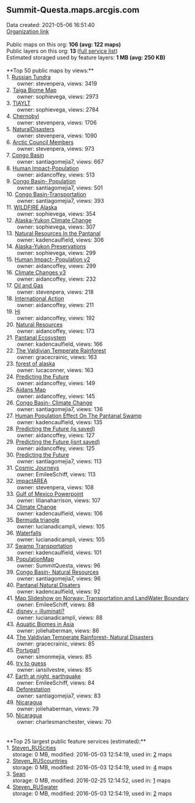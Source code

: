 <h2>Summit-Questa.maps.arcgis.com</h2> Data created: 2021-05-06 16:51:40 <br /><a target='new' href='https://Summit-Questa.maps.arcgis.com'>Organization link</a><br /><br />Public maps on this org: <b>106 (avg: 122 maps)</b><br />Public layers on this org: <b>13 </b>(<a target='new' href='https://services.arcgis.com/pnLeuADCwWVKqO0f/ArcGIS/rest/services'>full service list</a>)<br />Estimated storaged used by feature layers: <b>1 MB (avg: 250 KB)</b><br /><br />**Top 50 public maps by views:**<br />  1. <a target='new' href='https://www.arcgis.com/home/item.html?id=9c38a8c93af24f40a32b0b48e0da151d'>Russian Tundra</a> <br />  &nbsp;&nbsp;&nbsp;&nbsp; &nbsp;&nbsp;owner: stevenpera, views: 3419<br />  2. <a target='new' href='https://www.arcgis.com/home/item.html?id=ade50d2726f049818d5627edfeab8b1c'>Taiga Biome Map</a> <br />  &nbsp;&nbsp;&nbsp;&nbsp; &nbsp;&nbsp;owner: sophievega, views: 2973<br />  3. <a target='new' href='https://www.arcgis.com/home/item.html?id=d25bf1eb2fc74c878ad8cabd697bbb97'>TIAYLT</a> <br />  &nbsp;&nbsp;&nbsp;&nbsp; &nbsp;&nbsp;owner: sophievega, views: 2784<br />  4. <a target='new' href='https://www.arcgis.com/home/item.html?id=eaf0c2d76b434fefaa0de3487126eac8'>Chernobyl</a> <br />  &nbsp;&nbsp;&nbsp;&nbsp; &nbsp;&nbsp;owner: stevenpera, views: 1706<br />  5. <a target='new' href='https://www.arcgis.com/home/item.html?id=10aa2953b7574807a0910b6ec3e6950a'>NaturalDisasters</a> <br />  &nbsp;&nbsp;&nbsp;&nbsp; &nbsp;&nbsp;owner: stevenpera, views: 1090<br />  6. <a target='new' href='https://www.arcgis.com/home/item.html?id=9ce627adbce647de83c764b8b6f56935'>Arctic Council Members</a> <br />  &nbsp;&nbsp;&nbsp;&nbsp; &nbsp;&nbsp;owner: stevenpera, views: 973<br />  7. <a target='new' href='https://www.arcgis.com/home/item.html?id=582becbaa8fc4734b83422b2e91a591f'>Congo Basin</a> <br />  &nbsp;&nbsp;&nbsp;&nbsp; &nbsp;&nbsp;owner: santiagomejia7, views: 667<br />  8. <a target='new' href='https://www.arcgis.com/home/item.html?id=f3eb3fea0aba42168929dfce25c85a10'>Human Impact-Population</a> <br />  &nbsp;&nbsp;&nbsp;&nbsp; &nbsp;&nbsp;owner: aidancoffey, views: 513<br />  9. <a target='new' href='https://www.arcgis.com/home/item.html?id=bd8686bf975942558e2da1c889978c1c'>Congo Basin- Population</a> <br />  &nbsp;&nbsp;&nbsp;&nbsp; &nbsp;&nbsp;owner: santiagomejia7, views: 501<br />  10. <a target='new' href='https://www.arcgis.com/home/item.html?id=bf09f11fa06540dc81a94b85cd8f074b'>Congo Basin-Transportation</a> <br />  &nbsp;&nbsp;&nbsp;&nbsp; &nbsp;&nbsp;owner: santiagomejia7, views: 393<br />  11. <a target='new' href='https://www.arcgis.com/home/item.html?id=f963d4a72d4f4a9aba8e584682b682ef'>WILDFIRE Alaska</a> <br />  &nbsp;&nbsp;&nbsp;&nbsp; &nbsp;&nbsp;owner: sophievega, views: 354<br />  12. <a target='new' href='https://www.arcgis.com/home/item.html?id=d78bae05cfe94a24a72d6a75a4f26bff'>Alaska-Yukon Climate Change</a> <br />  &nbsp;&nbsp;&nbsp;&nbsp; &nbsp;&nbsp;owner: sophievega, views: 307<br />  13. <a target='new' href='https://www.arcgis.com/home/item.html?id=4b7e98b80b974947abc46388cfa0c679'>Natural Resources In the Pantanal</a> <br />  &nbsp;&nbsp;&nbsp;&nbsp; &nbsp;&nbsp;owner: kadencaulfield, views: 306<br />  14. <a target='new' href='https://www.arcgis.com/home/item.html?id=d24160be7ed342ecbc77f13b27517ce6'>Alaska-Yukon Preservations</a> <br />  &nbsp;&nbsp;&nbsp;&nbsp; &nbsp;&nbsp;owner: sophievega, views: 299<br />  15. <a target='new' href='https://www.arcgis.com/home/item.html?id=ea8208b6584f417aa91ecfd119b57b3d'>Human Impact- Population v2</a> <br />  &nbsp;&nbsp;&nbsp;&nbsp; &nbsp;&nbsp;owner: aidancoffey, views: 299<br />  16. <a target='new' href='https://www.arcgis.com/home/item.html?id=4536d1df6d7f459ea97f2f7b1b8057ed'>Climate Changes v3</a> <br />  &nbsp;&nbsp;&nbsp;&nbsp; &nbsp;&nbsp;owner: aidancoffey, views: 232<br />  17. <a target='new' href='https://www.arcgis.com/home/item.html?id=87a3f797cef94fc5a3cf135c022b3f1e'>Oil and Gas</a> <br />  &nbsp;&nbsp;&nbsp;&nbsp; &nbsp;&nbsp;owner: stevenpera, views: 218<br />  18. <a target='new' href='https://www.arcgis.com/home/item.html?id=5340ffe8c2444adebf9838327be9912a'>International Action</a> <br />  &nbsp;&nbsp;&nbsp;&nbsp; &nbsp;&nbsp;owner: aidancoffey, views: 211<br />  19. <a target='new' href='https://www.arcgis.com/home/item.html?id=28a36c39fe2b42bdab4937959abcf7f3'>Hi</a> <br />  &nbsp;&nbsp;&nbsp;&nbsp; &nbsp;&nbsp;owner: aidancoffey, views: 192<br />  20. <a target='new' href='https://www.arcgis.com/home/item.html?id=dd381f1542d04500be5e88f58540ebf1'>Natural Resources</a> <br />  &nbsp;&nbsp;&nbsp;&nbsp; &nbsp;&nbsp;owner: aidancoffey, views: 173<br />  21. <a target='new' href='https://www.arcgis.com/home/item.html?id=0d669724f4f94f3995ec13461c68ce4a'>Pantanal Ecosystem</a> <br />  &nbsp;&nbsp;&nbsp;&nbsp; &nbsp;&nbsp;owner: kadencaulfield, views: 166<br />  22. <a target='new' href='https://www.arcgis.com/home/item.html?id=88364a5f6ac146759de2a9d71f686547'>The Valdivian Temperate Rainforest</a> <br />  &nbsp;&nbsp;&nbsp;&nbsp; &nbsp;&nbsp;owner: gracecrainic, views: 163<br />  23. <a target='new' href='https://www.arcgis.com/home/item.html?id=54e0f5a8cd73429bafaf1faa94292c74'>forest of alaska</a> <br />  &nbsp;&nbsp;&nbsp;&nbsp; &nbsp;&nbsp;owner: lucaconner, views: 163<br />  24. <a target='new' href='https://www.arcgis.com/home/item.html?id=e6ee90071f2b4ca1a9f22b691935e4dc'>Predicting the Future</a> <br />  &nbsp;&nbsp;&nbsp;&nbsp; &nbsp;&nbsp;owner: aidancoffey, views: 149<br />  25. <a target='new' href='https://www.arcgis.com/home/item.html?id=b42b26fbbcf14d499a6e5a30637ec832'>Aidans Map</a> <br />  &nbsp;&nbsp;&nbsp;&nbsp; &nbsp;&nbsp;owner: aidancoffey, views: 145<br />  26. <a target='new' href='https://www.arcgis.com/home/item.html?id=2d637f007efb41ca977b84affb1b9581'>Congo Basin- Climate Change</a> <br />  &nbsp;&nbsp;&nbsp;&nbsp; &nbsp;&nbsp;owner: santiagomejia7, views: 136<br />  27. <a target='new' href='https://www.arcgis.com/home/item.html?id=16ceb487d7eb41d0937bbe3992ae9d88'>Human Population Effect On The Pantanal Swamp</a> <br />  &nbsp;&nbsp;&nbsp;&nbsp; &nbsp;&nbsp;owner: kadencaulfield, views: 135<br />  28. <a target='new' href='https://www.arcgis.com/home/item.html?id=fb39ea3ce2b542b1ace6f5ef6ed97f39'>Predicting the Future (is saved)</a> <br />  &nbsp;&nbsp;&nbsp;&nbsp; &nbsp;&nbsp;owner: aidancoffey, views: 127<br />  29. <a target='new' href='https://www.arcgis.com/home/item.html?id=0a4feff4473749db84c50c61728cc98a'>Predicting the Future (isnt saved)</a> <br />  &nbsp;&nbsp;&nbsp;&nbsp; &nbsp;&nbsp;owner: aidancoffey, views: 125<br />  30. <a target='new' href='https://www.arcgis.com/home/item.html?id=6580286320cc43ef900a95182387061b'>Predicting the Future</a> <br />  &nbsp;&nbsp;&nbsp;&nbsp; &nbsp;&nbsp;owner: santiagomejia7, views: 113<br />  31. <a target='new' href='https://www.arcgis.com/home/item.html?id=c1bd29eaee7b4f6ea198a896784ed6f7'>Cosmic Journeys</a> <br />  &nbsp;&nbsp;&nbsp;&nbsp; &nbsp;&nbsp;owner: EmileeSchiff, views: 113<br />  32. <a target='new' href='https://www.arcgis.com/home/item.html?id=7e501c0bf56e4fafbc30372b9fa74a93'>impactAREA</a> <br />  &nbsp;&nbsp;&nbsp;&nbsp; &nbsp;&nbsp;owner: stevenpera, views: 108<br />  33. <a target='new' href='https://www.arcgis.com/home/item.html?id=1f7eea02add4408796633efbb6ea5a63'>Gulf of Mexico Powerpoint</a> <br />  &nbsp;&nbsp;&nbsp;&nbsp; &nbsp;&nbsp;owner: lilianaharrison, views: 107<br />  34. <a target='new' href='https://www.arcgis.com/home/item.html?id=7007364bc7294095af5fc6b9763d3345'>Climate Change</a> <br />  &nbsp;&nbsp;&nbsp;&nbsp; &nbsp;&nbsp;owner: kadencaulfield, views: 106<br />  35. <a target='new' href='https://www.arcgis.com/home/item.html?id=871c9d3d26ba457283b89e7282ecd243'>Bermuda triangle</a> <br />  &nbsp;&nbsp;&nbsp;&nbsp; &nbsp;&nbsp;owner: lucianadicampli, views: 105<br />  36. <a target='new' href='https://www.arcgis.com/home/item.html?id=a4784353ccda46cd8922848c0e737509'>Waterfalls</a> <br />  &nbsp;&nbsp;&nbsp;&nbsp; &nbsp;&nbsp;owner: lucianadicampli, views: 105<br />  37. <a target='new' href='https://www.arcgis.com/home/item.html?id=378938e879074a48bb08e4d61d3cd64d'>Swamp Transportation</a> <br />  &nbsp;&nbsp;&nbsp;&nbsp; &nbsp;&nbsp;owner: kadencaulfield, views: 101<br />  38. <a target='new' href='https://www.arcgis.com/home/item.html?id=69f3c161fd0845479e58a16ba3d09eb4'>PopulationMap</a> <br />  &nbsp;&nbsp;&nbsp;&nbsp; &nbsp;&nbsp;owner: SummitQuesta, views: 96<br />  39. <a target='new' href='https://www.arcgis.com/home/item.html?id=5cde76b913fe4a039ae05b039a54ac52'>Congo Basin- Natural Resources</a> <br />  &nbsp;&nbsp;&nbsp;&nbsp; &nbsp;&nbsp;owner: santiagomejia7, views: 96<br />  40. <a target='new' href='https://www.arcgis.com/home/item.html?id=a33dbebad0c34b889061c7a5bba50718'>Pantanal Natural Disaters</a> <br />  &nbsp;&nbsp;&nbsp;&nbsp; &nbsp;&nbsp;owner: kadencaulfield, views: 92<br />  41. <a target='new' href='https://www.arcgis.com/home/item.html?id=27084eb76f3345ccb6c3b9b4a6fc3cfe'>Map Slideshow on Norway: Transportation and LandWater Boundary</a> <br />  &nbsp;&nbsp;&nbsp;&nbsp; &nbsp;&nbsp;owner: EmileeSchiff, views: 88<br />  42. <a target='new' href='https://www.arcgis.com/home/item.html?id=061a9402e8c84060a29722b437cfb1fa'>disney = illuminati?</a> <br />  &nbsp;&nbsp;&nbsp;&nbsp; &nbsp;&nbsp;owner: lucianadicampli, views: 88<br />  43. <a target='new' href='https://www.arcgis.com/home/item.html?id=b201739b1fc74fb79d97a6573c4b9657'>Aquatic Biomes in Asia</a> <br />  &nbsp;&nbsp;&nbsp;&nbsp; &nbsp;&nbsp;owner: joliehaberman, views: 86<br />  44. <a target='new' href='https://www.arcgis.com/home/item.html?id=a80b8262670749d7b2568f52a31425b1'>The Valdivian Temperate Rainforest- Natural Disasters</a> <br />  &nbsp;&nbsp;&nbsp;&nbsp; &nbsp;&nbsp;owner: gracecrainic, views: 85<br />  45. <a target='new' href='https://www.arcgis.com/home/item.html?id=2238791dee784037860f568e5864b93d'>Portugal1</a> <br />  &nbsp;&nbsp;&nbsp;&nbsp; &nbsp;&nbsp;owner: simonmejia, views: 85<br />  46. <a target='new' href='https://www.arcgis.com/home/item.html?id=cbb356e5f7084459ba31eee0129033f9'>try to guess</a> <br />  &nbsp;&nbsp;&nbsp;&nbsp; &nbsp;&nbsp;owner: iansilvestre, views: 85<br />  47. <a target='new' href='https://www.arcgis.com/home/item.html?id=3451ae6135174368bf7c10341e93ce66'>Earth at night, earthquake</a> <br />  &nbsp;&nbsp;&nbsp;&nbsp; &nbsp;&nbsp;owner: EmileeSchiff, views: 84<br />  48. <a target='new' href='https://www.arcgis.com/home/item.html?id=ac47a93f574b4ae2873c6af57b176821'>Deforestation</a> <br />  &nbsp;&nbsp;&nbsp;&nbsp; &nbsp;&nbsp;owner: santiagomejia7, views: 83<br />  49. <a target='new' href='https://www.arcgis.com/home/item.html?id=52deb0d1be444a51983f8360111ce855'>Nicaragua</a> <br />  &nbsp;&nbsp;&nbsp;&nbsp; &nbsp;&nbsp;owner: joliehaberman, views: 79<br />  50. <a target='new' href='https://www.arcgis.com/home/item.html?id=8b205d5ab11e4ca7a144a480b2d67f71'>Nicaragua</a> <br />  &nbsp;&nbsp;&nbsp;&nbsp; &nbsp;&nbsp;owner: charlesmanchester, views: 70<br /><br /><br />**Top 25 largest public feature services (estimated):**<br /> 1. <a target='new' href='https://www.arcgis.com/home/item.html?id=e89bbcb4c6784a57a9fac9020b583881'>Steven_RUScities</a><br /> &nbsp;&nbsp;&nbsp;&nbsp;storage: 0 MB, modified: 2016-05-03 12:54:19,  used in: <a target='new' href='https://ed-ind-tb.s3-us-west-1.amazonaws.com/ADI/e89bbcb4c6784a57a9fac9020b583881.html'> 2</a> maps<br /> 2. <a target='new' href='https://www.arcgis.com/home/item.html?id=e1420467d0d14cb7913659d6c049973c'>Steven_RUScountries</a><br /> &nbsp;&nbsp;&nbsp;&nbsp;storage: 0 MB, modified: 2016-05-03 12:54:19,  used in: <a target='new' href='https://ed-ind-tb.s3-us-west-1.amazonaws.com/ADI/e1420467d0d14cb7913659d6c049973c.html'> 4</a> maps<br /> 3. <a target='new' href='https://www.arcgis.com/home/item.html?id=e9357c153b9e4a8c98b5f48f8b1be3f0'>Sean</a><br /> &nbsp;&nbsp;&nbsp;&nbsp;storage: 0 MB, modified: 2016-02-25 12:14:52,  used in: <a target='new' href='https://ed-ind-tb.s3-us-west-1.amazonaws.com/ADI/e9357c153b9e4a8c98b5f48f8b1be3f0.html'> 1</a> maps<br /> 4. <a target='new' href='https://www.arcgis.com/home/item.html?id=fdfe950622d548488cfb0719caf06741'>Steven_RUSwater</a><br /> &nbsp;&nbsp;&nbsp;&nbsp;storage: 0 MB, modified: 2016-05-03 12:54:19,  used in: <a target='new' href='https://ed-ind-tb.s3-us-west-1.amazonaws.com/ADI/fdfe950622d548488cfb0719caf06741.html'> 2</a> maps<br />